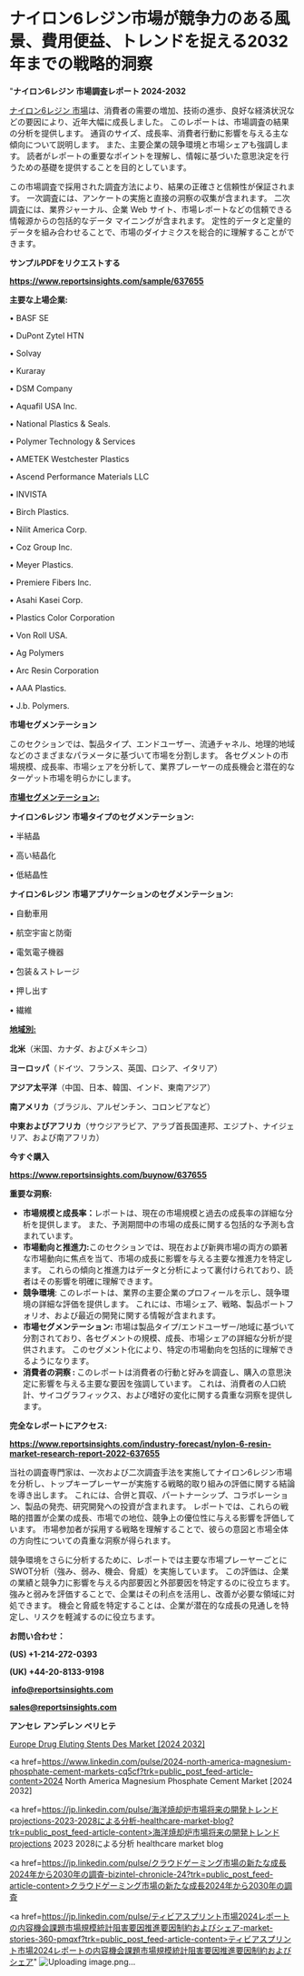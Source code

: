 # ナイロン6レジン市場が競争力のある風景、費用便益、トレンドを捉える2032年までの戦略的洞察

"<strong>ナイロン6レジン 市場調査レポート 2024-2032</strong>

<a href=https://www.reportsinsights.com/sample/637655>ナイロン6レジン 市場</a>は、消費者の需要の増加、技術の進歩、良好な経済状況などの要因により、近年大幅に成長しました。 このレポートは、市場調査の結果の分析を提供します。 通貨のサイズ、成長率、消費者行動に影響を与える主な傾向について説明します。 また、主要企業の競争環境と市場シェアも強調します。 読者がレポートの重要なポイントを理解し、情報に基づいた意思決定を行うための基礎を提供することを目的としています。

この市場調査で採用された調査方法により、結果の正確さと信頼性が保証されます。 一次調査には、アンケートの実施と直接の洞察の収集が含まれます。 二次調査には、業界ジャーナル、企業 Web サイト、市場レポートなどの信頼できる情報源からの包括的なデータ マイニングが含まれます。 定性的データと定量的データを組み合わせることで、市場のダイナミクスを総合的に理解することができます。

<strong><b>サンプルPDFをリクエストする</b></strong>

<a href=https://www.reportsinsights.com/sample/637655><strong><u>https://www.reportsinsights.com/sample/637655</u></strong></a>

<strong>主要な上場企業:</strong>

• BASF SE

• DuPont Zytel HTN

• Solvay

• Kuraray

• DSM Company

• Aquafil USA Inc.

• National Plastics & Seals.

• Polymer Technology & Services

• AMETEK Westchester Plastics

• Ascend Performance Materials LLC

• INVISTA

• Birch Plastics.

• Nilit America Corp.

• Coz Group Inc.

• Meyer Plastics.

• Premiere Fibers Inc.

• Asahi Kasei Corp.

• Plastics Color Corporation

• Von Roll USA.

• Ag Polymers

• Arc Resin Corporation

• AAA Plastics.

• J.b. Polymers.

<strong>市場セグメンテーション</strong>

このセクションでは、製品タイプ、エンドユーザー、流通チャネル、地理的地域などのさまざまなパラメータに基づいて市場を分割します。 各セグメントの市場規模、成長率、市場シェアを分析して、業界プレーヤーの成長機会と潜在的なターゲット市場を明らかにします。

<strong><u>市場セグメンテーション</u></strong><strong><u>:</u></strong>

<strong>ナイロン6レジン 市場タイプのセグメンテーション:</strong>

• 半結晶

• 高い結晶化

• 低結晶性

<strong>ナイロン6レジン 市場アプリケーションのセグメンテーション:</strong>

• 自動車用

• 航空宇宙と防衛

• 電気電子機器

• 包装＆ストレージ

• 押し出す

• 繊維

<strong><u>地域別</u></strong><strong><u>:</u></strong>

<strong>北米</strong>（米国、カナダ、およびメキシコ）

<strong>ヨーロッパ</strong>（ドイツ、フランス、英国、ロシア、イタリア）

<strong>アジア太平洋</strong>（中国、日本、韓国、インド、東南アジア）

<strong>南アメリカ</strong>（ブラジル、アルゼンチン、コロンビアなど）

<strong>中東およびアフリカ</strong>（サウジアラビア、アラブ首長国連邦、エジプト、ナイジェリア、および南アフリカ）

<strong>今すぐ購入</strong>

<a href=https://www.reportsinsights.com/buynow/637655><strong><u>https://www.reportsinsights.com/buynow/637655</u></strong></a>

<strong>重要な洞察:</strong>
<ul>
  <li><strong>市場規模と成長率：</strong>レポートは、現在の市場規模と過去の成長率の詳細な分析を提供します。 また、予測期間中の市場の成長に関する包括的な予測も含まれています。</li>
  <li><strong>市場動向と推進力:</strong>このセクションでは、現在および新興市場の両方の顕著な市場動向に焦点を当て、市場の成長に影響を与える主要な推進力を特定します。 これらの傾向と推進力はデータと分析によって裏付けられており、読者はその影響を明確に理解できます。</li>
  <li><strong>競争環境</strong>: このレポートは、業界の主要企業のプロフィールを示し、競争環境の詳細な評価を提供します。 これには、市場シェア、戦略、製品ポートフォリオ、および最近の開発に関する情報が含まれます。</li>
  <li><strong>市場セグメンテーション: </strong>市場は製品タイプ/エンドユーザー/地域に基づいて分割されており、各セグメントの規模、成長、市場シェアの詳細な分析が提供されます。 このセグメント化により、特定の市場動向を包括的に理解できるようになります。</li>
  <li><strong>消費者の洞察 : </strong>このレポートは消費者の行動と好みを調査し、購入の意思決定に影響を与える主要な要因を強調しています。 これは、消費者の人口統計、サイコグラフィックス、および嗜好の変化に関する貴重な洞察を提供します。</li>
</ul>
<strong>完全なレポートにアクセス:</strong>

<a href=https://www.reportsinsights.com/industry-forecast/nylon-6-resin-market-research-report-2022-637655><strong><u><b>https://www.reportsinsights.com/industry-forecast/nylon-6-resin-market-research-report-2022-637655</b></u></strong></a>

当社の調査専門家は、一次および二次調査手法を実施してナイロン6レジン市場を分析し、トップキープレーヤーが実施する戦略的取り組みの評価に関する結論を導き出します。 これには、合併と買収、パートナーシップ、コラボレーション、製品の発売、研究開発への投資が含まれます。 レポートでは、これらの戦略的措置が企業の成長、市場での地位、競争上の優位性に与える影響を評価しています。 市場参加者が採用する戦略を理解することで、彼らの意図と市場全体の方向性についての貴重な洞察が得られます。

競争環境をさらに分析するために、レポートでは主要な市場プレーヤーごとにSWOT分析（強み、弱み、機会、脅威）を実施しています。 この評価は、企業の業績と競争力に影響を与える内部要因と外部要因を特定するのに役立ちます。 強みと弱みを評価することで、企業はその利点を活用し、改善が必要な領域に対処できます。 機会と脅威を特定することは、企業が潜在的な成長の見通しを特定し、リスクを軽減するのに役立ちます。

<strong>お問い合わせ：</strong>

<strong>(US) +1-214-272-0393</strong>

<strong>(UK) +44-20-8133-9198</strong>

<strong> </strong><a href=info@reportsinsights.com><strong><u>info@reportsinsights.com</u></strong></a>

<a href=sales@reportsinsights.com><strong><u>sales@reportsinsights.com</u></strong></a>

<strong>アンセレ アンデレン ベリヒテ</strong>

<a href=https://www.linkedin.com/pulse/europe-drug-eluting-stents-des-markets-emerging-hpkqc/>Europe Drug Eluting Stents Des Market [2024 2032]</a>

<a href=https://www.linkedin.com/pulse/2024-north-america-magnesium-phosphate-cement-markets-cq5cf?trk=public_post_feed-article-content>2024 North America Magnesium Phosphate Cement Market [2024 2032]</a>

<a href=https://jp.linkedin.com/pulse/海洋焼却炉市場将来の開発トレンドprojections-2023-2028による分析-healthcare-market-blog?trk=public_post_feed-article-content>海洋焼却炉市場将来の開発トレンドprojections 2023 2028による分析 healthcare market blog</a>

<a href=https://jp.linkedin.com/pulse/クラウドゲーミング市場の新たな成長2024年から2030年の調査-bizintel-chronicle-24?trk=public_post_feed-article-content>クラウドゲーミング市場の新たな成長2024年から2030年の調査</a>

<a href=https://jp.linkedin.com/pulse/ティビアスプリント市場2024レポートの内容機会課題市場規模統計阻害要因推進要因制約およびシェア-market-stories-360-pmqxf?trk=public_post_feed-article-content>ティビアスプリント市場2024レポートの内容機会課題市場規模統計阻害要因推進要因制約およびシェア</a>"
![Uploading image.png…]()
